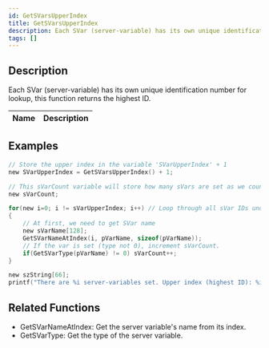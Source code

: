 ```yaml
---
id: GetSVarsUpperIndex
title: GetSVarsUpperIndex
description: Each SVar (server-variable) has its own unique identification number for lookup, this function returns the highest ID.
tags: []
---
```



## Description

Each SVar (server-variable) has its own unique identification number for lookup, this function returns the highest ID.


| Name | Description |
|------|-------------|


## Examples


```c
// Store the upper index in the variable 'SVarUpperIndex' + 1
new SVarUpperIndex = GetSVarsUpperIndex() + 1;

// This sVarCount variable will store how many sVars are set as we count them.
new sVarCount;

for(new i=0; i != sVarUpperIndex; i++) // Loop through all sVar IDs under the upper index
{
    // At first, we need to get SVar name
    new sVarName[128];
    GetSVarNameAtIndex(i, pVarName, sizeof(pVarName));
    // If the var is set (type not 0), increment sVarCount.
    if(GetSVarType(pVarName) != 0) sVarCount++;
}

new szString[66];
printf("There are %i server-variables set. Upper index (highest ID): %i.", sVarCount, SVarUpperIndex-1);
```


## Related Functions


-  GetSVarNameAtIndex: Get the server variable's name from its index.
-  GetSVarType: Get the type of the server variable.